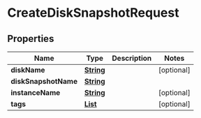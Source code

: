 

# CreateDiskSnapshotRequest


## Properties

| Name | Type | Description | Notes |
|------------ | ------------- | ------------- | -------------|
|**diskName** | [**String**](String.md) |  |  [optional] |
|**diskSnapshotName** | [**String**](String.md) |  |  |
|**instanceName** | [**String**](String.md) |  |  [optional] |
|**tags** | [**List**](List.md) |  |  [optional] |



